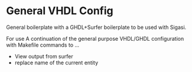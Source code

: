 # General VHDL Config 

General boilerplate with a GHDL+Surfer boilerplate to be used with
Sigasi. 


For use
A continuation of the general purpose VHDL/GHDL configuration with Makefile commands to ...

* View output from surfer 
* replace name of the current entity 

